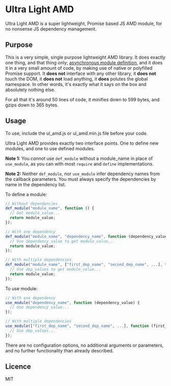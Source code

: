 # Ultra Light AMD

Ultra Light AMD is a super lightweight, Promise based JS AMD module, for no nonsense JS dependency management.

## Purpose

This is a very simple, single purpose lightweight AMD library. It does exactly one thing, and that thing only; [asynchronous module definition](https://en.wikipedia.org/wiki/Asynchronous_module_definition), and it does it in a very small amount of code, by making use of native or polyfilled Promise support. It **does not** interface with any other library, it **does not** touch the DOM, it **does not** load anything, it **does** polutes the global namespace. In other words, it's exactly what it says on the box and absolutely nothing else. 

For all that it's around 50 lines of code, it minifies down to 599 bytes, and gzips down to 365 bytes.

## Usage

To use, include the ul_amd.js or ul_amd.min.js file before your code. 

Ultra Light AMD provides exactly two interface points. One to define new modules, and one to use defined modules. 

**Note 1:** You *cannot* use `def_module` without a module_name in place of `use_module`, as you can with most `require` and `define` implementations. 

**Note 2:** Neither `def_module`, nor `use_module` infer dependency names from the callback parameters. You must always specify the dependencies by name in the dependency list.

To define a module:

```javascript
// Without dependencies
def_module("module_name", function () {
  // Get module_value...
  return module_value;
});

// With one dependency
def_module("module_name", "dependency_name", function (dependency_value) {
  // Use dependency_value to get module_value...
  return module_value;
});

// With multiple dependencies
def_module("module_name", ["first_dep_name", "second_dep_name", ...], function (first_dep_value, second_dep_value, ...) {
  // Use dep_values to get module_value...
  return module_value;
});
```

To use module:

```javascript
// With one dependency
use_module("dependency_name", function (dependency_value) {
  // Use dependency_value...
});

// With multiple dependencies
use_module(["first_dep_name", "second_dep_name", ...], function (first_dep_value, second_dep_value, ...) {
  // Use dep_values...
});
```

There are no configuration options, no additional arguments or parameters, and no further functionality than already described. 

## Licence

MIT
